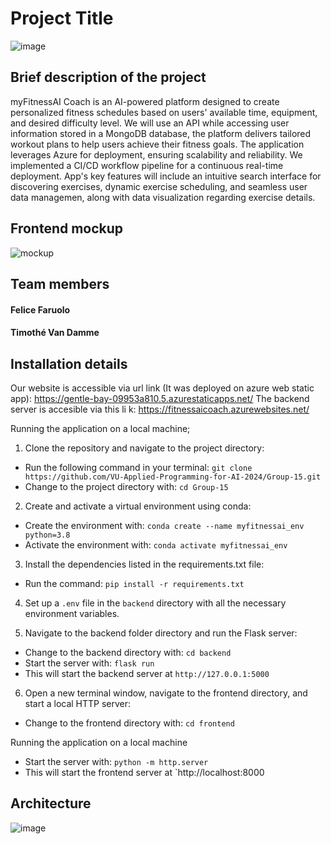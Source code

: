 # Project Title
![image](https://github.com/VU-Applied-Programming-for-AI-2024/Group-15/assets/156012070/cc0030de-bc76-4e36-9216-1a8cd9b9c43c)

## Brief description of the project
myFitnessAI Coach is an AI-powered platform designed to create personalized fitness schedules based on users' available time, equipment, and desired difficulty level. We will use an API while accessing user information stored in a MongoDB database, the platform delivers tailored workout plans to help users achieve their fitness goals. The application leverages Azure for deployment, ensuring scalability and reliability. We implemented a CI/CD workflow pipeline for a continuous real-time deployment. App's key features will include an intuitive search interface for discovering exercises, dynamic exercise scheduling, and seamless user data managemen, along with data visualization regarding exercise details. 
## Frontend mockup
![mockup](https://github.com/VU-Applied-Programming-for-AI-2024/Group-15/blob/master/frontend/images/New%20Wireframe%201.png) 
## Team members
#### Felice Faruolo 
#### Timothé Van Damme
## Installation details
Our website is accessible via url link (It was deployed on azure web static app): https://gentle-bay-09953a810.5.azurestaticapps.net/
The backend server is accesible via this li k: https://fitnessaicoach.azurewebsites.net/

Running the application on a local machine;

 1. Clone the repository and navigate to the project directory:
   - Run the following command in your terminal:
`git clone https://github.com/VU-Applied-Programming-for-AI-2024/Group-15.git`
   - Change to the project directory with: `cd Group-15`
     
 2. Create and activate a virtual environment using conda:
   - Create the environment with: `conda create --name myfitnessai_env python=3.8`
   - Activate the environment with: `conda activate myfitnessai_env`
     
 3. Install the dependencies listed in the requirements.txt file:
   - Run the command: `pip install -r requirements.txt`
     
 4. Set up a `.env` file in the `backend` directory with all the necessary environment variables.
    
 6. Navigate to the backend folder directory and run the Flask server:
   - Change to the backend directory with: `cd backend`
   - Start the server with: `flask run`
   - This will start the backend server at `http://127.0.0.1:5000`
     
 6. Open a new terminal window, navigate to the frontend directory, and start a local HTTP server:
   - Change to the frontend directory with: `cd frontend`
     
Running the application on a local machine
   - Start the server with: `python -m http.server`
   - This will start the frontend server at `http://localhost:8000

## Architecture
![image](https://github.com/VU-Applied-Programming-for-AI-2024/Group-15/assets/156012070/4bdc002a-67b3-4541-bfed-74f537f3df2a)


